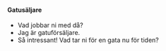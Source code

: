 #### Gatusäljare

- Vad jobbar ni med då?
- Jag är gatuförsäljare.
- Så intressant! Vad tar ni för en gata nu för tiden?